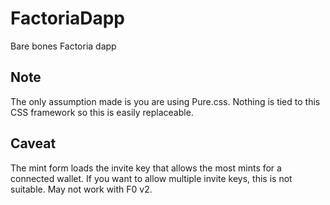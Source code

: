 # FactoriaDapp
Bare bones Factoria dapp

## Note
The only assumption made is you are using Pure.css. Nothing is tied to this CSS framework so this is easily replaceable.


## Caveat
The mint form loads the invite key that allows the most mints for a connected wallet. If you want to allow multiple invite keys, this is not suitable. May not work with F0 v2.
